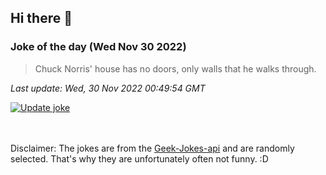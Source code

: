 ## Hi there 👋

### Joke of the day (Wed Nov 30 2022)
<!-- joke -->
>Chuck Norris' house has no doors, only walls that he walks through.
<!-- /joke -->

*Last update: Wed, 30 Nov 2022 00:49:54 GMT*

[![Update joke](https://github.com/nclskfm/nclskfm/actions/workflows/joke.yml/badge.svg)](https://github.com/nclskfm/nclskfm/actions/workflows/joke.yml)

<br><br>
Disclaimer: The jokes are from the [Geek-Jokes-api](https://github.com/sameerkumar18/geek-joke-api) and are randomly selected. That's why they are unfortunately often not funny. :D
